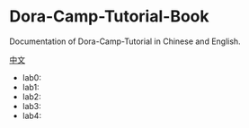 # Dora-Camp-Tutorial-Book

Documentation of Dora-Camp-Tutorial in Chinese and English.

[中文](./README_zh.md)

- lab0: 
- lab1: 
- lab2: 
- lab3: 
- lab4: 
